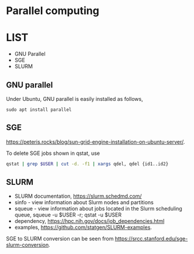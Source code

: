 # Parallel computing

# LIST

* GNU Parallel
* SGE
* SLURM

## GNU parallel

Under Ubuntu, GNU parallel is easily installed as follows,
```{bash}
sudo apt install parallel
```

## SGE

https://peteris.rocks/blog/sun-grid-engine-installation-on-ubuntu-server/.

To delete SGE jobs shown in qstat, use 
```bash
qstat | grep $USER | cut -d. -f1 | xargs qdel, qdel {id1..id2}
```

## SLURM

* SLURM documentation, https://slurm.schedmd.com/
* sinfo - view information about Slurm nodes and partitions
* squeue - view information about jobs located in the Slurm scheduling queue, squeue -u $USER -r; qstat -u $USER
* dependency, https://hpc.nih.gov/docs/job_dependencies.html
* examples, https://github.com/statgen/SLURM-examples.

SGE to SLURM conversion can be seen from https://srcc.stanford.edu/sge-slurm-conversion.
